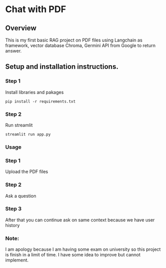 # Chat with PDF
## Overview
This is my fỉrst basic RAG project on PDF files using Langchain as framework, vector database Chroma, Germini API from Google to return answer.
## Setup and installation instructions.
### Step 1
Install libraries and pakages
```
pip install -r requirements.txt
```

### Step 2
Run streamlit
```
streamlit run app.py
```

### Usage
### Step 1
Upload the PDF files
### Step 2
Ask a question
### Step 3
After that you can continue ask on same context because we have user history

### Note: 
I am apology because I am having some exam on university so this project is finish in a limit of time. I have some idea to improve but cannot implement.